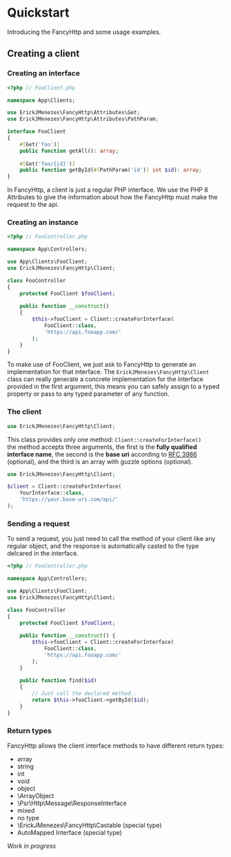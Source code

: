 # Quickstart

Introducing the FancyHttp and some usage examples.

## Creating a client

### Creating an interface

```php
<?php // FooClient.php

namespace App\Clients;

use ErickJMenezes\FancyHttp\Attributes\Get;
use ErickJMenezes\FancyHttp\Attributes\PathParam;

interface FooClient
{
    #[Get('foo')]
    public function getAll(): array;
    
    #[Get('foo/{id}')]
    public function getById(#[PathParam('id')] int $id): array;
}
```

In FancyHttp, a client is just a regular PHP interface. We use the PHP 8 Attributes to give the information about how
the FancyHttp must make the request to the api.  

### Creating an instance

```php
<?php // FooController.php

namespace App\Controllers;

use App\Clients\FooClient;
use ErickJMenezes\FancyHttp\Client;

class FooController
{
    protected FooClient $fooClient;
    
    public function __construct() 
    {
        $this->fooClient = Client::createForInterface(
            FooClient::class,
            'https://api.fooapp.com/'
        );
    }
}
```

To make use of FooClient, we just ask to FancyHttp to generate an implementation
for that interface. The `ErickJMenezes\FancyHttp\Client` class can really generate
a concrete implementation for the interface provided in the first argument, this
means you can safely assign to a typed property or pass to any typed parameter of
any function.

### The client

```php
use ErickJMenezes\FancyHttp\Client;
```
This class provides only one method: `Client::createForInterface()`  
the method accepts three arguments, the first is the **fully qualified interface name**, 
the second is the **base uri** according to 
[RFC 3986](https://tools.ietf.org/html/rfc3986#section-5.2) (optional),
and the third is an array with guzzle options (optional).

```php
use ErickJMenezes\FancyHttp\Client;

$client = Client::createForInterface(
    YourInterface::class,
    'https://your.base-uri.com/api/'
);
```

### Sending a request

To send a request, you just need to call the method of your client
like any regular object, and the response is automatically casted 
to the type delcared in the interface.

```php
<?php // FooController.php

namespace App\Controllers;

use App\Clients\FooClient;
use ErickJMenezes\FancyHttp\Client;

class FooController
{
    protected FooClient $fooClient;
    
    public function __construct() {
        $this->fooClient = Client::createForInterface(
            FooClient::class,
            'https://api.fooapp.com/'
        );
    }
    
    public function find($id)
    {
        // Just call the declared method..
        return $this->fooClient->getById($id);
    }
}
```

### Return types

FancyHttp allows the client interface methods to have different return types:  

- array
- string
- int
- void
- object
- \ArrayObject
- \Psr\Http\Message\ResponseInterface
- mixed
- no type
- \ErickJMenezes\FancyHttp\Castable (special type)
- AutoMapped Interface (special type)

*Work in progress*